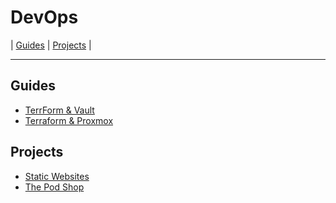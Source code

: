 # DevOps

| [Guides](https://github.com/ji-podhead/DevOps/tree/main/docs/guides)  |  [Projects](https://github.com/ji-podhead/DevOps/)  |

---

## Guides 

 - [TerrForm & Vault](https://ji-podhead.github.io/docs/guides/terraform%26vault)
 - [Terraform & Proxmox](https://ji-podhead.github.io/docs/guides/terraform%26proxmox)  


## Projects

- [Static Websites](https://github.com/ji-podhead/DevOps/blob/main/readme.md#1-static-website-ci-cd-pipeline)
- [The Pod Shop](https://github.com/ji-podhead/DevOps/blob/main/readme.md#2-the-pod-shop)

